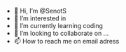 - 👋 Hi, I’m @SenotS
- 👀 I’m interested in 
- 🌱 I’m currently learning coding
- 💞️ I’m looking to collaborate on ...
- 📫 How to reach me on email adress

<!---
SenotS/SenotS is a ✨ special ✨ repository because its `README.md` (this file) appears on your GitHub profile.
You can click the Preview link to take a look at your changes.
--->

